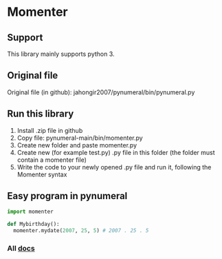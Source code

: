 # Momenter
## Support
This library mainly supports python 3.
## Original file
Original file (in github): jahongir2007/pynumeral/bin/pynumeral.py
## Run this library
1. Install .zip file in github
2. Copy file: pynumeral-main/bin/momenter.py
3. Create new folder and paste momenter.py
4. Create new (for example test.py) .py file in this folder (the folder must contain a momenter file)
5. Write the code to your newly opened .py file and run it, following the Momenter syntax
## Easy program in pynumeral
```python
import momenter

def Mybirthday():
  momenter.mydate(2007, 25, 5) # 2007 . 25 . 5
```
### All [docs](https://jahongir2007.github.io/momenter/)
